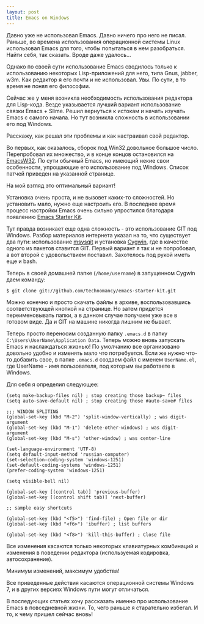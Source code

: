 ```yaml
--- 
layout: post
title: Emacs on Windows
---
```

Давно уже не использовал Emacs. Давно ничего про него не писал. Раньше, во времена использования операционной системы Linux использовал Emacs для того, чтобы попытаться в нем разобраться. Найти себя, так сказать. Вроде даже удалось... 

Однако по своей сути использование Emacs сводилось только к использованию некоторых Lisp-приложений для него, типа Gnus, jabber, w3m. Как редактор я его почти и не использовал. Увы. По сути, в то время не понял его философии.

Сейчас же у меня возникла необходимость использования редактора для Lisp-кода. Везде указывается лучший вариант использование связки Emacs + Slime. Решил вернуться к истокам и начать изучать Emacs с самого начала. Но тут возникла сложность в использовании его под Windows. 

Расскажу, как решал эти проблемы и как настраивал свой редактор.

Во первых, как оказалось, сборок под Win32 довольное большое число. Перепробовал их
множество, и в конце концов остановился на <a href="http://ourcomments.org/Emacs/EmacsW32.html" rel="nofollow">EmacsW32</a>. По сути обычный Emacs, но имеющий некие свои особенности, упрощающие его использование под Windows. Список патчей приведен на указанной странице. 

На мой взгляд это оптимальный вариант!

Установка очень проста, и не вызовет каких-то сложностей. Но установить мало, нужно еще настроить его. В последнее время процесс настройки Emacs очень сильно упростился благодаря появлению <a href="http://github.com/technomancy/emacs-starter-kit" rel="nofollow">Emacs Starter Kit</a>. 

Тут правда возникает еще одна сложность - это использование GIT под Windows. Разбор материалов интернета указал на то, что существует два пути: использование <a href="http://code.google.com/p/msysgit/" rel="nofollow">msysgit</a> и установка <a href="http://www.cygwin.com/" rel="nofollow">Cygwin</a>, где в качестве одного из пакетов ставится GIT. Первый вариант я так и не попробовал, а вот второй с удовольствием поставил. Захотелось под рукой иметь еще и bash.

Теперь в своей домашней папке (<code>/home/username</code>) в запущенном Cygwin даем команду:

    $ git clone git://github.com/technomancy/emacs-starter-kit.git

Можно конечно и просто скачать файлы в архиве, воспользовавшись соответствующей кнопкой на странице. Но затем придется переименовывать папки, а в данном случае получаем уже все в готовом виде. Да и GIT на машине никогда лишним не бывает.

Теперь просто переносим созданную папку <code>.emacs.d</code> в папку <code>C:\Users\UserName\Application Data</code>. Теперь можно вновь запускать Emacs и наслаждаться жизнью! По умолчанию все организовано довольно удобно и изменять мало что потребуется. Если же нужно что-то добавить свое, в папке <code>.emacs.d</code> создаем файл с именем <code>UserName.el</code>, где UserName - имя пользователя, под которым вы работаете в Windows.

Для себя я определил следующее:

    (setq make-backup-files nil) ; stop creating those backup~ files 
    (setq auto-save-default nil) ; stop creating those #auto-save# files

    ;;; WINDOW SPLITING
    (global-set-key (kbd "M-2") 'split-window-vertically) ; was digit-argument
    (global-set-key (kbd "M-1") 'delete-other-windows) ; was digit-argument
    (global-set-key (kbd "M-s") 'other-window) ; was center-line

    (set-language-environment 'UTF-8)
    (setq default-input-method 'russian-computer)
    (set-selection-coding-system 'windows-1251)
    (set-default-coding-systems 'windows-1251)
    (prefer-coding-system 'windows-1251)

    (setq visible-bell nil)

    (global-set-key [(control tab)] 'previous-buffer)
    (global-set-key [(control shift tab)] 'next-buffer)

    ;; sample easy shortcuts

    (global-set-key (kbd "<f5>") 'find-file) ; Open file or dir
    (global-set-key (kbd "<f6>") 'ibuffer) ; list buffers

    (global-set-key (kbd "<f8>") 'kill-this-buffer) ; Close file

Все изменения касаются только некоторых клавиатурных комбинаций и изменения в поведении редактора (используемая кодировка, автосохранение).

Минимум изменений, максимум удобства!

Все приведенные действия касаются операционной системы Windows 7, и в других версиях Windows пути могут отличаться.

В последующих статьях хочу рассказать именно про использование Emacs в повседневной жизни. То, чего раньше я старательно избегал. И то, к чему пришел сейчас вновь!
